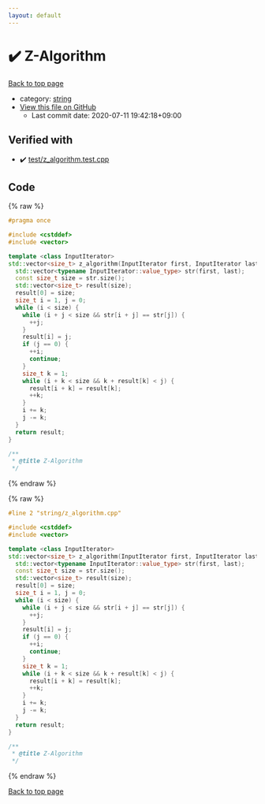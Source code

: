 ```yaml
---
layout: default
---
```


<!-- mathjax config similar to math.stackexchange -->
<script type="text/javascript" async
  src="https://cdnjs.cloudflare.com/ajax/libs/mathjax/2.7.5/MathJax.js?config=TeX-MML-AM_CHTML">
</script>
<script type="text/x-mathjax-config">
  MathJax.Hub.Config({
    TeX: { equationNumbers: { autoNumber: "AMS" }},
    tex2jax: {
      inlineMath: [ ['$','$'] ],
      processEscapes: true
    },
    "HTML-CSS": { matchFontHeight: false },
    displayAlign: "left",
    displayIndent: "2em"
  });
</script>

<script type="text/javascript" src="https://cdnjs.cloudflare.com/ajax/libs/jquery/3.4.1/jquery.min.js"></script>
<script src="https://cdn.jsdelivr.net/npm/jquery-balloon-js@1.1.2/jquery.balloon.min.js" integrity="sha256-ZEYs9VrgAeNuPvs15E39OsyOJaIkXEEt10fzxJ20+2I=" crossorigin="anonymous"></script>
<script type="text/javascript" src="../../assets/js/copy-button.js"></script>
<link rel="stylesheet" href="../../assets/css/copy-button.css" />


# :heavy_check_mark: Z-Algorithm

<a href="../../index.html">Back to top page</a>

* category: <a href="../../index.html#b45cffe084dd3d20d928bee85e7b0f21">string</a>
* <a href="{{ site.github.repository_url }}/blob/master/string/z_algorithm.cpp">View this file on GitHub</a>
    - Last commit date: 2020-07-11 19:42:18+09:00




## Verified with

* :heavy_check_mark: <a href="../../verify/test/z_algorithm.test.cpp.html">test/z_algorithm.test.cpp</a>


## Code

<a id="unbundled"></a>
{% raw %}
```cpp
#pragma once

#include <cstddef>
#include <vector>

template <class InputIterator>
std::vector<size_t> z_algorithm(InputIterator first, InputIterator last) {
  std::vector<typename InputIterator::value_type> str(first, last);
  const size_t size = str.size();
  std::vector<size_t> result(size);
  result[0] = size;
  size_t i = 1, j = 0;
  while (i < size) {
    while (i + j < size && str[i + j] == str[j]) {
      ++j;
    }
    result[i] = j;
    if (j == 0) { 
      ++i; 
      continue; 
    }
    size_t k = 1;
    while (i + k < size && k + result[k] < j) { 
      result[i + k] = result[k];
      ++k; 
    }
    i += k;
    j -= k;
  }
  return result;
}

/**
 * @title Z-Algorithm
 */
```
{% endraw %}

<a id="bundled"></a>
{% raw %}
```cpp
#line 2 "string/z_algorithm.cpp"

#include <cstddef>
#include <vector>

template <class InputIterator>
std::vector<size_t> z_algorithm(InputIterator first, InputIterator last) {
  std::vector<typename InputIterator::value_type> str(first, last);
  const size_t size = str.size();
  std::vector<size_t> result(size);
  result[0] = size;
  size_t i = 1, j = 0;
  while (i < size) {
    while (i + j < size && str[i + j] == str[j]) {
      ++j;
    }
    result[i] = j;
    if (j == 0) { 
      ++i; 
      continue; 
    }
    size_t k = 1;
    while (i + k < size && k + result[k] < j) { 
      result[i + k] = result[k];
      ++k; 
    }
    i += k;
    j -= k;
  }
  return result;
}

/**
 * @title Z-Algorithm
 */

```
{% endraw %}

<a href="../../index.html">Back to top page</a>

